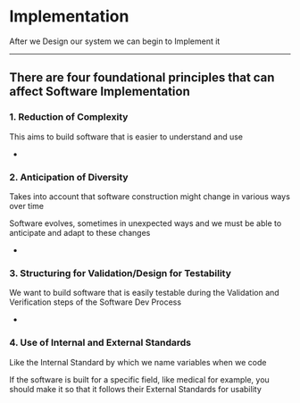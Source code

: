 # Implementation

After we Design our system we can begin to Implement it

***

## There are four foundational principles that can affect Software Implementation


### 1. Reduction of Complexity

This aims to build software that is easier to understand and use

-

### 2. Anticipation of Diversity

Takes into account that software construction might change in various ways over time

Software evolves, sometimes in unexpected ways and we must be able to anticipate and adapt to these changes

-

### 3. Structuring for Validation/Design for Testability

We want to build software that is easily testable during the Validation and Verification steps of the Software Dev Process

-

### 4. Use of Internal and External Standards

Like the Internal Standard by which we name variables when we code

If the software is built for a specific field, like medical for example, you should make it so that it follows their External Standards for usability
